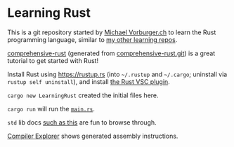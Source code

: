 # Learning Rust

This is a git repository started by [Michael Vorburger.ch](http://www.vorburger.ch) to learn the Rust programming language, similar to [my other learning repos](https://github.com/vorburger?tab=repositories&q=Learning&type=&language=&sort=).

[comprehensive-rust](https://google.github.io/comprehensive-rust) (generated from [comprehensive-rust.git](https://github.com/google/comprehensive-rust)) is a great tutorial to get started with Rust!

Install Rust using https://rustup.rs (into `~/.rustup` and `~/.cargo`; uninstall via `rustup self uninstall`), and install [the Rust VSC plugin](https://marketplace.visualstudio.com/items?itemName=rust-lang.rust-analyzer).

`cargo new LearningRust` created the initial files here.

`cargo run` will run the [`main.rs`](src/main.rs).

`std` lib docs [such as this](https://doc.rust-lang.org/std/macro.print.html) are fun to browse through.

[Compiler Explorer](https://godbolt.org) shows generated assembly instructions.
